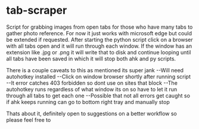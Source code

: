 # tab-scraper
Script for grabbing images from open tabs for those who have many tabs to gather photo reference. For now it just works with microsoft edge but could be extended if requested. After starting the python script click on a browser with all tabs open and it will run through each window. If the window has an extension like .jpg or .png it will write that to disk and continue looping until all tabs have been saved in which it will stop both ahk and py scripts.

There is a couple caveats to this as mentioned its super jank
 --Will need autohotkey installed
 --Click on window browser shortly after running script
 --It error catches 403 forbidden so dont use on sites that block
 --The autohotkey runs regardless of what window its on so have to let it run through all tabs to get each one
 --Possible that not all errors get caught so if ahk keeps running can go to bottom right tray and manually stop

Thats about it, definitely open to suggestions on a better workflow so please feel free to


